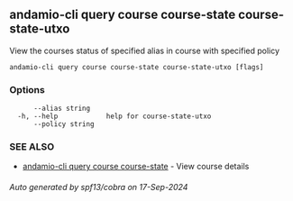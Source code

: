 ## andamio-cli query course course-state course-state-utxo

View the courses status of specified alias in course with specified policy

```
andamio-cli query course course-state course-state-utxo [flags]
```

### Options

```
      --alias string    
  -h, --help            help for course-state-utxo
      --policy string   
```

### SEE ALSO

* [andamio-cli query course course-state](andamio-cli_query_course_course-state.md)	 - View course details

###### Auto generated by spf13/cobra on 17-Sep-2024
